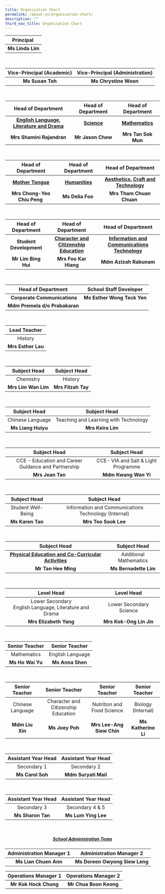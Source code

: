 ```yaml
---
title: Organisation Chart
permalink: /about-us/organisation-chart/
description: ""
third_nav_title: Organisation Chart
---
```

| Principal |
| :---: |
| **Ms Linda Lim** |

<br>

| Vice-Principal (Academic) | Vice-Principal (Administration) |
| :---: | :---: |
| **Ms Susan Toh** | **Ms Chrystine Woon** |

<br>

| Head of Department | Head of Department | Head of Department |
| :---: | :---: | :---: |
| **[English Language, Literature and Drama](/about-us/organisation-chart/english-language-literature-and-drama)** | **[Science](/about-us/organisation-chart/science)** | **[Mathematics](/about-us/organisation-chart/mathematics)** |
| **Mrs Shamini Rajandran** | **Mr Jason Chew** | **Mrs Tan Sok Mun** |

<br>

| Head of Department | Head of Department | Head of Department |
| :---: | :---: | :---: |
| **[Mother Tongue](/about-us/organisation-chart/mother-tongue)** | **[Humanities](/about-us/organisation-chart/humanities)** | **[Aesthetics, Craft and Technology](/about-us/organisation-chart/aesthetics-craft-and-technology)** |
| **Mrs Chong-Yeo Chiu Peng**  | **Ms Delia Foo**  | **Mrs Tham Chuan Chuan**  |

<br>

| Head of Department | Head of Department | Head of Department |
| :---: | :---: | :---: |
| **Student Development** | **[Character and Citizenship Education](/about-us/organisation-chart/character-and-citizenship-education)** | **[Information and Communications Technology](/about-us/organisation-chart/information-and-communications-technology)**  |
| **Mr Lim Bing Hui** | **Mrs Foo Kar Hiang** | **Mdm Azizah Rabunam** |

<br>

| Head of Department | School Staff Developer |
| :---: | :---: |
|  **Corporate Communications** | **Ms Esther Wong Teck Yen** |
| **Mdm Premela d/o Prabakaran** | |

<br>

 | Lead Teacher | 
| :---: |
| History |
| **Mrs Esther Lau** |

<br>

| Subject Head | Subject Head |
| :---: | :---: |
| Chemistry | History |
| **Mrs Lim Wan Lim** | **Mrs Filzah Tay** |

<br>

| Subject Head | Subject Head |
| :---: | :---: |
| Chinese Language | Teaching and Learning with Technology |
| **Ms Liang Huiyu** | **Mrs Keira Lim** |

<br>

| Subject Head | Subject Head |
| :---: | :---: |
| CCE - Education and Career Guidance and Partnership |CCE- VIA and Salt & Light Programme |
| **Mrs Jean Tan** | **Mdm Kwang Wan Yi** |

<br>

| Subject Head | Subject Head |
| :---: | :--: |
| Student Well-Being |  Information and Communications Technology (Internal) |
| **Ms Karen Tan** | **Mrs Teo Sook Lee** |

<br>

| Subject Head | Subject Head |
| :---: | :---: |
| **[Physical Education and Co-Curricular Activities](/about-us/organisation-chart/physical-education-and-co-curricular-activities)** | Additional Mathematics |
| **Mr Tan Hee Ming** | **Ms Bernadette Lim** |

<br>

| Level Head | Level Head |
| :---: | :---: |
| Lower Secondary <br> English Language, Literature and Drama | Lower Secondary Science |
| **Mrs Elizabeth Yang** | **Mrs Kok-Ong Lin Jin** |

<br>

| Senior Teacher | Senior Teacher |
| :---: | :---: |
| Mathematics | English Language |
| **Ms Ho Wai Yu** | **Ms Anna Shen** |

<br>

| Senior Teacher | Senior Teacher | Senior Teacher | Senior Teacher
| :---: | :---: | :---: |  :---: |
| Chinese Language | Character and Citizenship Education | Nutrition and Food Science | Biology (Internal)
| **Mdm Liu Xin** | **Ms Joey Poh** | **Mrs Lee-Ang Siew Chin** | **Ms Katherine Li**

<br>

| Assistant Year Head | Assistant Year Head |
| :---: | :---: |
| Secondary 1 | Secondary 2 |
| **Ms Carol Soh**| **Mdm Suryati Mail** |

<br>

| Assistant Year Head | Assistant Year Head |
| :---: | :---: |
| Secondary 3 | Secondary 4 & 5 |
| **Ms Sharon Tan** | **Ms Lum Ying Lee** |

<br>

<h5 align="center"><a href="/about-us/organisation-chart/school-administration-team">School Administration Team</a></h5>


| Administration Manager 1 | Administration Manager 2 |
| :---: | :---: |
| **Ms Lian Chuen Ann** | **Ms Doreen Owyong Siew Leng** |

|Operations Manager 1 | Operations Manager 2 |
| :---: | :---: |
| **Mr Kok Hock Chung**| **Mr Chua Boon Keong**|
